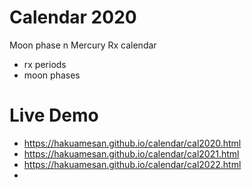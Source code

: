 # Calendar 2020

Moon phase n Mercury Rx calendar

- rx periods 
- moon phases

# Live Demo
- https://hakuamesan.github.io/calendar/cal2020.html
- https://hakuamesan.github.io/calendar/cal2021.html
- https://hakuamesan.github.io/calendar/cal2022.html
- 

